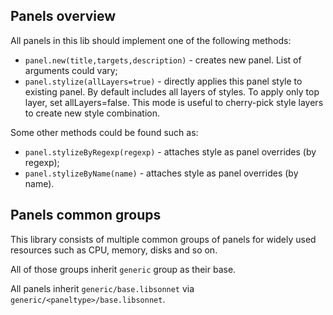 
## Panels overview

All panels in this lib should implement one of the following methods: 

- `panel.new(title,targets,description)` - creates new panel. List of arguments could vary;
- `panel.stylize(allLayers=true)` - directly applies this panel style to existing panel. By default includes all layers of styles. To apply only top layer, set allLayers=false. This mode is useful to cherry-pick style layers to create new style combination.

Some other methods could be found such as:
- `panel.stylizeByRegexp(regexp)` - attaches style as panel overrides (by regexp);
- `panel.stylizeByName(name)` - attaches style as panel overrides (by name).

## Panels common groups

This library consists of multiple common groups of panels for widely used resources such as CPU, memory, disks and so on.

All of those groups inherit `generic` group as their base.

All panels inherit `generic/base.libsonnet` via `generic/<paneltype>/base.libsonnet`.


